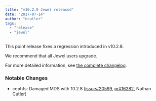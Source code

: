 ```yaml
---
title: "v10.2.9 Jewel released"
date: "2017-07-14"
author: "ncutler"
tags:
  - "release"
  - "jewel"
---
```


This point release fixes a regression introduced in v10.2.8.

We recommend that all Jewel users upgrade.

For more detailed information, see [the complete changelog](../_downloads/v10.2.9.txt).

### Notable Changes

- cephfs: Damaged MDS with 10.2.8 ([issue#20599](http://tracker.ceph.com/issues/20599), [pr#16282](https://github.com/ceph/ceph/pull/16282), Nathan Cutler)

